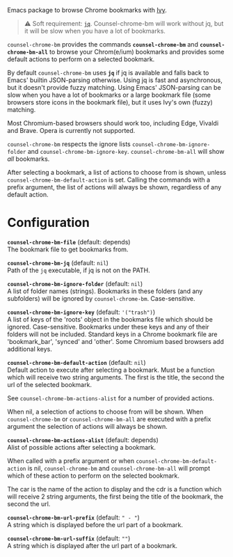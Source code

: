 Emacs package to browse Chrome bookmarks with [Ivy](https://github.com/abo-abo/swiper).

> :warning: Soft requirement: [`jq`](https://stedolan.github.io/jq/). 
> Counsel-chrome-bm will work without jq, but it will be slow when you have a lot of bookmarks.

`counsel-chrome-bm` provides the commands **`counsel-chrome-bm`** and **`counsel-chrome-bm-all`**
to browse your Chrom(e/ium) bookmarks and provides some default actions to perform on
a selected bookmark.

By default `counsel-chrome-bm` uses **`jq`** if jq is available and falls back to
Emacs' builtin JSON-parsing otherwise. Using jq is fast and asynchronous, but it
doesn't provide fuzzy matching. Using Emacs' JSON-parsing can be slow when you have
a lot of bookmarks or a large bookmark file (some browsers store icons in the
bookmark file), but it uses Ivy's own (fuzzy) matching.

Most Chromium-based browsers should work too, including Edge, Vivaldi and Brave. 
Opera is currently not supported.

`counsel-chrome-bm` respects the ignore lists `counsel-chrome-bm-ignore-folder`
and `counsel-chrome-bm-ignore-key`. `counsel-chrome-bm-all` will show *all* 
bookmarks.

After selecting a bookmark, a list of actions to choose from is shown, unless
`counsel-chrome-bm-default-action` is set. Calling the commands with a prefix
argument, the list of actions will always be shown, regardless of any default
action.

# Configuration

**`counsel-chrome-bm-file`** (default: depends)<br />
The bookmark file to get bookmarks from.

**`counsel-chrome-bm-jq`** (default: `nil`)<br />
Path of the `jq` executable, if jq is not on the PATH.

**`counsel-chrome-bm-ignore-folder`** (default: `nil`)<br />
A list of folder names (strings). Bookmarks in these folders (and any subfolders) will be 
ignored by `counsel-chrome-bm`. Case-sensitive.

**`counsel-chrome-bm-ignore-key`** (default: `'("trash")`)<br />
A list of keys of the 'roots' object in the bookmarks file which should be
ignored. Case-sensitive. Bookmarks under these keys and any of their folders 
will not be included. Standard keys in a Chrome bookmark file are 'bookmark_bar', 
'synced' and 'other'. Some Chromium based browsers add additional keys.

**`counsel-chrome-bm-default-action`** (default: `nil`)<br />
Default action to execute after selecting a bookmark. Must be a function which 
will receive two string arguments.  The first is the title, the second the url 
of the selected bookmark.

See `counsel-chrome-bm-actions-alist` for a number of provided actions.

When nil, a selection of actions to choose from will be shown.
When `counsel-chrome-bm` or `counsel-chrome-bm-all` are executed with a prefix
argument the selection of actions will always be shown.

**`counsel-chrome-bm-actions-alist`** (default: depends)<br />
Alist of possible actions after selecting a bookmark.

When called with a prefix argument or when `counsel-chrome-bm-default-action` is
nil, `counsel-chrome-bm` and `counsel-chrome-bm-all` will prompt which of these
action to perform on the selected bookmark.

The car is the name of the action to display and the cdr is a function which
will receive 2 string arguments, the first being the title of the bookmark,
the second the url.

**`counsel-chrome-bm-url-prefix`** (default: `" - "`)<br />
A string which is displayed before the url part of a bookmark.

**`counsel-chrome-bm-url-suffix`** (default: `""`)<br />
A string which is displayed after the url part of a bookmark.
